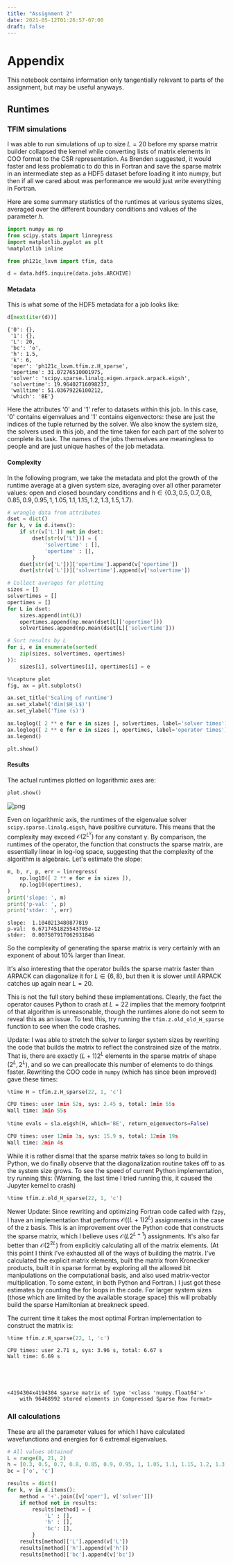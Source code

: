 ```yaml
---
title: "Assignment 2"
date: 2021-05-12T01:26:57-07:00
draft: false
---
```


# Appendix

This notebook contains information only tangentially relevant to parts of the 
assignment, but may be useful anyways.

## Runtimes

### TFIM simulations

I was able to run simulations of up to size $L=20$ before my sparse matrix
builder collapsed the kernel while converting lists of matrix elements in COO
format to the CSR representation.
As Brenden suggested, it would faster and less problematic to do this in Fortran
and save the sparse matrix in an intermediate step as a HDF5 dataset before
loading it into numpy, but then if all we cared about was performance we would
just write everything in Fortran.

Here are some summary statistics of the runtimes at various systems sizes,
averaged over the different boundary conditions and values of the parameter $h$.


```python
import numpy as np
from scipy.stats import linregress
import matplotlib.pyplot as plt
%matplotlib inline

from ph121c_lxvm import tfim, data
```


```python
d = data.hdf5.inquire(data.jobs.ARCHIVE)
```

#### Metadata
This is what some of the HDF5 metadata for a job looks like:


```python
d[next(iter(d))]
```




    {'0': {},
     '1': {},
     'L': 20,
     'bc': 'o',
     'h': 1.5,
     'k': 6,
     'oper': 'ph121c_lxvm.tfim.z.H_sparse',
     'opertime': 31.07276510001975,
     'solver': 'scipy.sparse.linalg.eigen.arpack.arpack.eigsh',
     'solvertime': 19.96402716098237,
     'walltime': 51.03679226100212,
     'which': 'BE'}



Here the attributes '0' and '1' refer to datasets within this job.
In this case, '0' contains eigenvalues and '1' contains eigenvectors:
these are just the indices of the tuple returned by the solver.
We also know the system size, the solvers used in this job, and the time
taken for each part of the solver to complete its task.
The names of the jobs themselves are meaningless to people and are just
unique hashes of the job metadata.

#### Complexity

In the following program, we take the metadata and plot the growth of the
runtime average at a given system size, averaging over all other parameter
values: open and closed boundary conditions and 
$h \in \{0.3, 0.5, 0.7, 0.8, 0.85, 0.9, 0.95, 1, 1.05, 1.1, 1.15, 1.2, 1.3, 1.5, 1.7\}$.


```python
# wrangle data from attributes
dset = dict()
for k, v in d.items():
    if str(v['L']) not in dset:
        dset[str(v['L'])] = {
            'solvertime' : [],
            'opertime' : [],
        }
    dset[str(v['L'])]['opertime'].append(v['opertime'])
    dset[str(v['L'])]['solvertime'].append(v['solvertime'])                         
```


```python
# Collect averages for plotting
sizes = []
solvertimes = []
opertimes = []
for L in dset:
    sizes.append(int(L))
    opertimes.append(np.mean(dset[L]['opertime']))
    solvertimes.append(np.mean(dset[L]['solvertime']))
```


```python
# Sort results by L
for i, e in enumerate(sorted(
    zip(sizes, solvertimes, opertimes)
)):
    sizes[i], solvertimes[i], opertimes[i] = e
```


```python
%%capture plot
fig, ax = plt.subplots()

ax.set_title('Scaling of runtime')
ax.set_xlabel('dim($H_L$)')
ax.set_ylabel('Time (s)')

ax.loglog([ 2 ** e for e in sizes ], solvertimes, label='solver times')
ax.loglog([ 2 ** e for e in sizes ], opertimes, label='operator times')
ax.legend()

plt.show()
```

#### Results
The actual runtimes plotted on logarithmic axes are:


```python
plot.show()
```


    
![png](output_11_0.png)
    


Even on logarithmic axis, the runtimes of the eigenvalue solver
`scipy.sparse.linalg.eigsh`, have positive curvature.
This means that the complexity may exceed $\mathcal O (2^{L^\gamma})$ for any
constant $\gamma$.
By comparison, the runtimes of the operator, the function that constructs the
sparse matrix, are essentially linear in log-log space, suggesting that the
complexity of the algorithm is algebraic.
Let's estimate the slope:


```python
m, b, r, p, err = linregress(
    np.log10([ 2 ** e for e in sizes ]),
    np.log10(opertimes),
)
print('slope: ', m)
print('p-val: ', p)
print('stder: ', err)
```

    slope:  1.1040213480877819
    p-val:  6.6717451825543705e-12
    stder:  0.007507917062931846


So the complexity of generating the sparse matrix is very certainly with an
exponent of about 10% larger than linear.

It's also interesting that the operator builds the sparse matrix faster than
ARPACK can diagonalize it for $L \in \{6, 8\}$, but then it is slower until
ARPACK catches up again near $L=20$.

This is not the full story behind these implementations.
Clearly, the fact the operator causes Python to crash at $L=22$ implies
that the memory footprint of that algorithm is unreasonable, though
the runtimes alone do not seem to reveal this as an issue.
To test this, try running the `tfim.z.old_old_H_sparse` function to see
when the code crashes.

Update: I was able to stretch the solver to larger system sizes by rewriting the
code that builds the matrix to reflect the constrained size of the matrix.
That is, there are exactly $(L + 1) 2^L$ elements in the sparse matrix of shape
$(2^L, 2^L)$, and so we can preallocate this number of elements to do things
faster.
Rewriting the COO code in `numpy` (which has since been improved) gave these times:

```python
%time H = tfim.z.H_sparse(22, 1, 'c')

CPU times: user 1min 52s, sys: 2.45 s, total: 1min 55s
Wall time: 1min 55s
    
%time evals = sla.eigsh(H, which='BE', return_eigenvectors=False)

CPU times: user 12min 3s, sys: 15.9 s, total: 12min 19s
Wall time: 2min 4s
```

While it is rather dismal that the sparse matrix takes so long to build in
Python, we do finally observe that the diagonalization routine takes off to
as the system size grows.
To see the speed of current Python implementation, try running this:
(Warning, the last time I tried running this, it caused the Jupyter kernel to crash)


```python
%time tfim.z.old_H_sparse(22, 1, 'c')
```

Newer Update: Since rewriting and optimizing Fortran code called with `f2py`,
I have an implementation that performs $\mathcal O ((L + 1) 2^L)$ assignments
in the case of the z basis.
This is an improvement over the Python code that constructs the sparse matrix,
which I believe uses $\mathcal O (L 2^{L+1})$ assignments.
It's also far better than $\mathcal O (2^{2L})$ from explicitly calculating all
of the matrix elements.
(At this point I think I've exhausted all of the ways of building the matrix.
I've calculated the explicit matrix elements, built the matrix from Kronecker
products, built it in sparse format by exploring all the allowed bit manipulations
on the computational basis, and also used matrix-vector multiplication.
To some extent, in both Python and Fortran.)
I just got these estimates by counting the for loops in the code.
For larger system sizes (those which are limited by the available storage space)
this will probably build the sparse Hamiltonian at breakneck speed.

The current time it takes the most optimal Fortran implementation to construct
the matrix is:


```python
%time tfim.z.H_sparse(22, 1, 'c')
```

    CPU times: user 2.71 s, sys: 3.96 s, total: 6.67 s
    Wall time: 6.69 s





    <4194304x4194304 sparse matrix of type '<class 'numpy.float64'>'
    	with 96468992 stored elements in Compressed Sparse Row format>



### All calculations

These are all the parameter values for which I have calculated wavefunctions
and energies for 6 extremal eigenvalues.

```python
# All values obtained
L = range(8, 21, 2)
h = [0.3, 0.5, 0.7, 0.8, 0.85, 0.9, 0.95, 1, 1.05, 1.1, 1.15, 1.2, 1.3, 1.5, 1.7]
bc = ['o', 'c']
```


```python
results = dict()
for k, v in d.items():
    method = '+'.join([v['oper'], v['solver']])
    if method not in results:
        results[method] = {
            'L' : [],
            'h' : [],
            'bc': [],
        }
    results[method]['L'].append(v['L'])
    results[method]['h'].append(v['h'])
    results[method]['bc'].append(v['bc'])
```


```python

```
